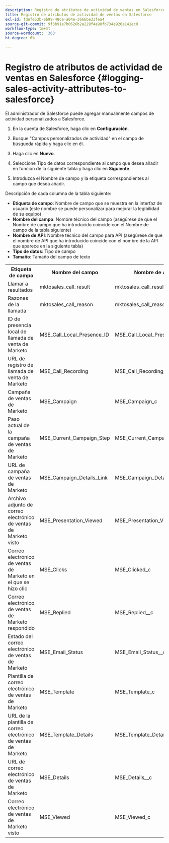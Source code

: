```yaml
---
description: Registro de atributos de actividad de ventas en Salesforce - Marketo Docs - Documentación del producto
title: Registro de atributos de actividad de ventas en Salesforce
exl-id: fdefe53b-eb99-48ce-a04e-3666be33fea4
source-git-commit: 9f3b91e7b0626b2a229f4a98fb734e926a141ec0
workflow-type: tm+mt
source-wordcount: '363'
ht-degree: 6%

---
```


# Registro de atributos de actividad de ventas en Salesforce {#logging-sales-activity-attributes-to-salesforce}

El administrador de Salesforce puede agregar manualmente campos de actividad personalizados a Salesforce.

1. En la cuenta de Salesforce, haga clic en **Configuración**.

1. Busque &quot;Campos personalizados de actividad&quot; en el campo de búsqueda rápida y haga clic en él.

1. Haga clic en **Nuevo**.

1. Seleccione Tipo de datos correspondiente al campo que desea añadir en función de la siguiente tabla y haga clic en **Siguiente**.

1. Introduzca el Nombre de campo y la etiqueta correspondientes al campo que desea añadir.

Descripción de cada columna de la tabla siguiente:

* **Etiqueta de campo**: Nombre de campo que se muestra en la interfaz de usuario (este nombre se puede personalizar para mejorar la legibilidad de su equipo)
* **Nombre del campo**: Nombre técnico del campo (asegúrese de que el Nombre de campo que ha introducido coincide con el Nombre de campo de la tabla siguiente)
* **Nombre de API**: Nombre técnico del campo para API (asegúrese de que el nombre de API que ha introducido coincide con el nombre de la API que aparece en la siguiente tabla)
* **Tipo de datos**: Tipo de campo
* **Tamaño**: Tamaño del campo de texto

<table>
 <tr>
  <th>Etiqueta de campo</th>
  <th>Nombre del campo</th>
  <th>Nombre de API</th>
  <th>Tipo de datos</th>
  <th>Tamaño</th>
 </tr>
  <tr>
  <td>Llamar a resultados</td>
  <td>mktosales_call_result</td>
  <td>mktosales_call_result__c</td>
  <td>Texto</td>
  <td>50</td>
 </tr>
 <tr>
  <td>Razones de la llamada</td>
  <td>mktosales_call_reason</td>
  <td>mktosales_call_reason__c</td>
  <td>Texto</td>
  <td>50</td>
 </tr>
 <tr>
  <td>ID de presencia local de llamada de venta de Marketo</td>
  <td>MSE_Call_Local_Presence_ID</td>
  <td>MSE_Call_Local_Presence_ID_c</td>
  <td>Texto</td>
  <td>255</td>
 </tr>
 <tr>
  <td>URL de registro de llamada de venta de Marketo</td>
  <td>MSE_Call_Recording</td>
  <td>MSE_Call_Recording__c</td>
  <td>URL</td>
  <td></td>
 </tr>
 <tr>
  <td>Campaña de ventas de Marketo</td>
  <td>MSE_Campaign</td>
  <td>MSE_Campaign_c</td>
  <td>Texto</td>
  <td>255</td>
 </tr>
 <tr>
  <td>Paso actual de la campaña de ventas de Marketo</td>
  <td>MSE_Current_Campaign_Step</td>
  <td>MSE_Current_Campaign_Step_c</td>
  <td>Texto</td>
  <td>255</td>
 </tr>
 <tr>
  <td>URL de campaña de ventas de Marketo</td>
  <td>MSE_Campaign_Details_Link</td>
  <td>MSE_Campaign_Details_Link_c</td>
  <td>URL</td>
  <td></td>
 </tr>
 <tr>
  <td>Archivo adjunto de correo electrónico de ventas de Marketo visto</td>
  <td>MSE_Presentation_Viewed</td>
  <td>MSE_Presentation_Viewed_c</td>
  <td>Casilla de verificación</td>
  <td></td>
 </tr>
 <tr>
  <td>Correo electrónico de ventas de Marketo en el que se hizo clic</td>
  <td>MSE_Clicks</td>
  <td>MSE_Clicked_c</td>
  <td>Casilla de verificación</td>
  <td></td>
 </tr>
 <tr>
  <td>Correo electrónico de ventas de Marketo respondido</td>
  <td>MSE_Replied</td>
  <td>MSE_Replied__c</td>
  <td>Casilla de verificación</td>
  <td></td>
 </tr>
 <tr>
  <td>Estado del correo electrónico de ventas de Marketo</td>
  <td>MSE_Email_Status</td>
  <td>MSE_Email_Status__c</td>
  <td>Texto</td>
  <td></td>
 </tr>
 <tr>
  <td>Plantilla de correo electrónico de ventas de Marketo</td>
  <td>MSE_Template</td>
  <td>MSE_Template_c</td>
  <td>Texto</td>
  <td>255</td>
 </tr>
 <tr>
  <td>URL de la plantilla de correo electrónico de ventas de Marketo</td>
  <td>MSE_Template_Details</td>
  <td>MSE_Template_Details__c</td>
  <td>URL</td>
  <td></td>
 </tr>
 <tr>
  <td>URL de correo electrónico de ventas de Marketo</td>
  <td>MSE_Details</td>
  <td>MSE_Details__c</td>
  <td>URL</td>
  <td></td>
 </tr>
 <tr>
  <td>Correo electrónico de ventas de Marketo visto</td>
  <td>MSE_Viewed</td>
  <td>MSE_Viewed_c</td>
  <td>Casilla de verificación</td>
  <td></td>
 </tr>
</table>
